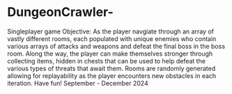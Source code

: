 # DungeonCrawler-
Singleplayer game 
Objective: As the player navgiate through an array of vastly different rooms, each populated with unique enemies who contain various arrays of attacks and weapons and defeat the final boss in the boss room. Along the way, the player can make themselves stronger through collecting items, hidden in chests that can be used to help defeat the various types of threats that await them. Rooms are randomly generated allowing for replayability as the player encounters new obstacles in each iteration. Have fun! 
September - December 2024
